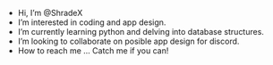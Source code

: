 -	Hi, I’m @ShradeX
-	I’m interested in coding and app design.
-	I’m currently learning python and delving into database structures.
-	I’m looking to collaborate on posible app design for discord.
-	How to reach me ... Catch me if you can!
